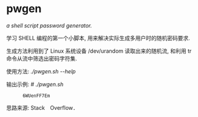 # pwgen
*a shell script password generator.*

学习 SHELL 编程的第一个小脚本, 用来解决实际生成多用户时的随机密码要求.

生成方法利用到了 Linux 系统设备 /dev/urandom 读取出来的随机流, 和利用 tr 命令从流中筛选出密码字符集.

使用方法:
          *./pwgen.sh --help*

输出示例:
          *# ./pwgen.sh*
          
          6WUenFF7Em
          
思路来源: Stack　Overflow．
